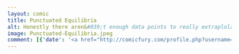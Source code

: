 ```yaml
---
layout: comic
title: Punctuated Equilibria
alt: Honestly there aren&#039;t enough data points to really extraplolate a trend yet.  For all I know next I&#039;ll start looking 55 for the rest of my life.
image: Punctuated-Equilibria.jpeg
comment: [{'date': '<a href="http://comicfury.com/profile.php?username=tecco_dsilva" title="tecco_dsilva">tecco_dsilva</a>', 'username': 'tecco_dsilva', 'comment': 'Way too busy punctuating to make a full comic today.  Also probably gonna go down to once a week until I finish doing this thing I&#039;m officially supposed to be doing.'}, {'date': '16th Mar 2015, 7:15 PM', 'username': 'ThornsInOurSide', 'comment': 'Will somebody look at her dead body in a coffin and say, &quot;Whoa, I thought you were 70!&quot;'}]
---
```

